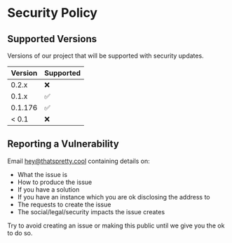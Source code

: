# Security Policy

## Supported Versions

Versions of our project that will be supported with security updates.

| Version | Supported          |
| ------- | ------------------ |
| 0.2.x   | :x:                |
| 0.1.x   | :white_check_mark: |
| 0.1.176 | :white_check_mark: |
| < 0.1   | :x:                |

## Reporting a Vulnerability

Email [hey@thatspretty.cool](mailto:hey@thatspretty.cool) containing details on:
- What the issue is
- How to produce the issue
- If you have a solution
- If you have an instance which you are ok disclosing the address to
- The requests to create the issue
- The social/legal/security impacts the issue creates

Try to avoid creating an issue or making this public until we give you the ok to do so.
